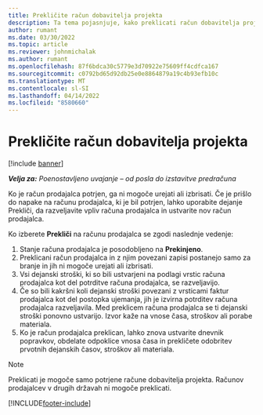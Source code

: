```yaml
---
title: Prekličite račun dobavitelja projekta
description: Ta tema pojasnjuje, kako preklicati račun dobavitelja projekta v Microsoftu Dynamics 365 Project Operations in finančni učinek preklica računa prodajalca projekta.
author: rumant
ms.date: 03/30/2022
ms.topic: article
ms.reviewer: johnmichalak
ms.author: rumant
ms.openlocfilehash: 87f6bdca30c5779e3d70922e75609ff4cdfca167
ms.sourcegitcommit: c0792bd65d92db25e0e8864879a19c4b93efb10c
ms.translationtype: MT
ms.contentlocale: sl-SI
ms.lasthandoff: 04/14/2022
ms.locfileid: "8580660"
---
```

# <a name="cancel-a-project-vendor-invoice"></a>Prekličite račun dobavitelja projekta

[!include [banner](../../includes/dataverse-preview.md)]

_**Velja za:** Poenostavljeno uvajanje – od posla do izstavitve predračuna_

Ko je račun prodajalca potrjen, ga ni mogoče urejati ali izbrisati. Če je prišlo do napake na računu prodajalca, ki je bil potrjen, lahko uporabite dejanje Prekliči, da razveljavite vpliv računa prodajalca in ustvarite nov račun prodajalca.

Ko izberete **Prekliči** na računu prodajalca se zgodi naslednje vedenje:

1. Stanje računa prodajalca je posodobljeno na **Prekinjeno**.
2. Preklicani račun prodajalca in z njim povezani zapisi postanejo samo za branje in jih ni mogoče urejati ali izbrisati.
3. Vsi dejanski stroški, ki so bili ustvarjeni na podlagi vrstic računa prodajalca kot del potrditve računa prodajalca, se razveljavijo.
4. Če so bili kakršni koli dejanski stroški povezani z vrsticami faktur prodajalca kot del postopka ujemanja, jih je izvirna potrditev računa prodajalca razveljavila. Med preklicem računa prodajalca se ti dejanski stroški ponovno ustvarijo. Izvor kaže na vnose časa, stroškov ali porabe materiala.
5. Ko je račun prodajalca preklican, lahko znova ustvarite dnevnik popravkov, obdelate odpoklice vnosa časa in prekličete odobritev prvotnih dejanskih časov, stroškov ali materiala.

> [!NOTE]
> Preklicati je mogoče samo potrjene račune dobavitelja projekta. Računov prodajalcev v drugih državah ni mogoče preklicati.

[!INCLUDE[footer-include](../../includes/footer-banner.md)]
